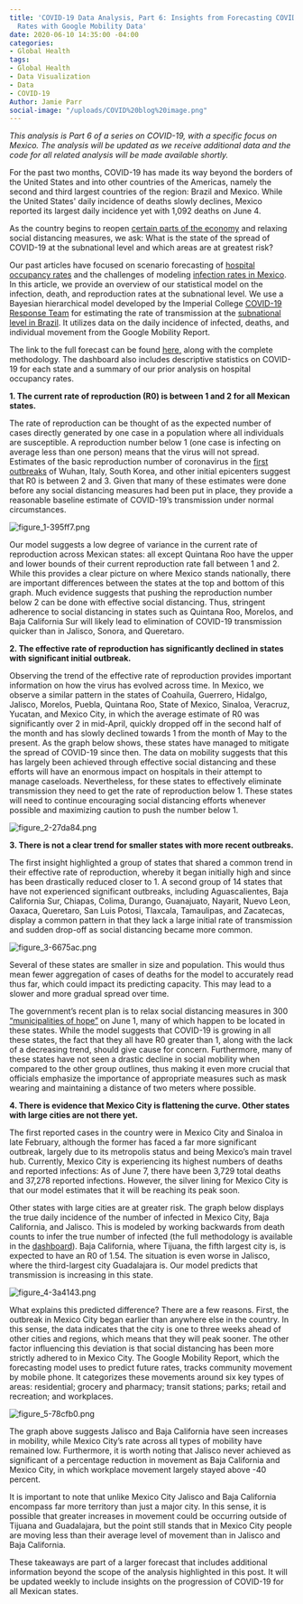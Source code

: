 ```yaml
---
title: 'COVID-19 Data Analysis, Part 6: Insights from Forecasting COVID-19 Transmission
  Rates with Google Mobility Data'
date: 2020-06-10 14:35:00 -04:00
categories:
- Global Health
tags:
- Global Health
- Data Visualization
- Data
- COVID-19
Author: Jamie Parr
social-image: "/uploads/COVID%20blog%20image.png"
---
```


*This analysis is Part 6 of a series on COVID-19, with a specific focus on Mexico. The analysis will be updated as we receive additional data and the code for all related analysis will be made available shortly.*

For the past two months, COVID-19 has made its way beyond the borders of the United States and into other countries of the Americas, namely the second and third largest countries of the region: Brazil and Mexico. While the United States' daily incidence of deaths slowly declines, Mexico reported its largest daily incidence yet with 1,092 deaths on June 4.

<!--more-->

As the country begins to reopen [certain parts of the economy](https://www.aljazeera.com/news/2020/06/mexico-begins-reopen-covid-19-crisis-200609140246098.html) and relaxing social distancing measures, we ask: What is the state of the spread of COVID-19 at the subnational level and which areas are at greatest risk?

Our past articles have focused on scenario forecasting of [hospital occupancy rates](https://dai-global-digital.com/examining-hospital-capacity-in-mexico.html) and the challenges of modeling [infection rates in Mexico](https://dai-global-digital.com/covid-19-part-5-different-methods-to-model-infection-rates-in-mexico-and-what-they-tell-us.html?utm_source=related-box). In this article, we provide an overview of our statistical model on the infection, death, and reproduction rates at the subnational level. We use a Bayesian hierarchical model developed by the Imperial College [COVID-19 Response Team](https://www.imperial.ac.uk/mrc-global-infectious-disease-analysis/covid-19/) for estimating the rate of transmission at the [subnational level in Brazil]((https://www.imperial.ac.uk/media/imperial-college/medicine/mrc-gida/2020-05-08-COVID19-Report-21.pdf)). It utilizes data on the daily incidence of infected, deaths, and individual movement from the Google Mobility Report.

The link to the full forecast can be found [here,](https://analytics.dai.com/public/dashboard/Mexico_Health) along with the complete methodology. The dashboard also includes descriptive statistics on COVID-19 for each state and a summary of our prior analysis on hospital occupancy rates.

**1. The current rate of reproduction (R0) is between 1 and 2 for all Mexican states.**

The rate of reproduction can be thought of as the expected number of cases directly generated by one case in a population where all individuals are susceptible. A reproduction number below 1 (one case is infecting on average less than one person) means that the virus will not spread. Estimates of the basic reproduction number of coronavirus in the [first outbreaks](https://docs.google.com/spreadsheets/d/1ZoWJrrKbZI_yb2JJh36sU0IiF3J0JNp8UwLwLEbqO9M/edit#gid=0) of Wuhan, Italy, South Korea, and other initial epicenters suggest that R0 is between 2 and 3. Given that many of these estimates were done before any social distancing measures had been put in place, they provide a reasonable baseline estimate of COVID-19’s transmission under normal circumstances.

![figure_1-395ff7.png](/uploads/figure_1-395ff7.png)

Our model suggests a low degree of variance in the current rate of reproduction across Mexican states: all except Quintana Roo have the upper and lower bounds of their current reproduction rate fall between 1 and 2. While this provides a clear picture on where Mexico stands nationally, there are important differences between the states at the top and bottom of this graph. Much evidence suggests that pushing the reproduction number below 2 can be done with effective social distancing. Thus, stringent adherence to social distancing in states such as Quintana Roo, Morelos, and Baja California Sur will likely lead to elimination of COVID-19 transmission quicker than in Jalisco, Sonora, and Queretaro.

**2. The effective rate of reproduction has significantly declined in states with significant initial outbreak.**

Observing the trend of the effective rate of reproduction provides important information on how the virus has evolved across time. In Mexico, we observe a similar pattern in the states of Coahuila, Guerrero, Hidalgo, Jalisco, Morelos, Puebla, Quintana Roo, State of Mexico, Sinaloa, Veracruz, Yucatan, and Mexico City, in which the average estimate of R0 was significantly over 2 in mid-April, quickly dropped off in the second half of the month and has slowly declined towards 1 from the month of May to the present. As the graph below shows, these states have managed to mitigate the spread of COVID-19 since then. The data on mobility suggests that this has largely been achieved through effective social distancing and these efforts will have an enormous impact on hospitals in their attempt to manage caseloads. Nevertheless, for these states to effectively eliminate transmission they need to get the rate of reproduction below 1. These states will need to continue encouraging social distancing efforts whenever possible and maximizing caution to push the number below 1.

![figure_2-27da84.png](/uploads/figure_2-27da84.png)

**3. There is not a clear trend for smaller states with more recent outbreaks.**

The first insight highlighted a group of states that shared a common trend in their effective rate of reproduction, whereby it began initially high and since has been drastically reduced closer to 1. A second group of 14 states that have not experienced significant outbreaks, including Aguascalientes, Baja California Sur, Chiapas, Colima, Durango, Guanajuato, Nayarit, Nuevo Leon, Oaxaca, Queretaro, San Luis Potosi, Tlaxcala, Tamaulipas, and Zacatecas, display a common pattern in that they lack a large initial rate of transmission and sudden drop-off as social distancing became more common.

![figure_3-6675ac.png](/uploads/figure_3-6675ac.png)

Several of these states are smaller in size and population. This would thus mean fewer aggregation of cases of deaths for the model to accurately read thus far, which could impact its predicting capacity. This may lead to a slower and more gradual spread over time.

The government’s recent plan is to relax social distancing measures in 300 [“municipalities of hope”](https://www.marca.com/claro-mx/trending/2020/05/17/5ec193d1e2704eed4f8b4629.html) on June 1, many of which happen to be located in these states. While the model suggests that COVID-19 is growing in all these states, the fact that they all have R0 greater than 1, along with the lack of a decreasing trend, should give cause for concern. Furthermore, many of these states have not seen a drastic decline in social mobility when compared to the other group outlines, thus making it even more crucial that officials emphasize the importance of appropriate measures such as mask wearing and maintaining a distance of two meters where possible.

**4. There is evidence that Mexico City is flattening the curve. Other states with large cities are not there yet.**

The first reported cases in the country were in Mexico City and Sinaloa in late February, although the former has faced a far more significant outbreak, largely due to its metropolis status and being Mexico’s main travel hub. Currently, Mexico City is experiencing its highest numbers of deaths and reported infections: As of June 7, there have been 3,729 total deaths and 37,278 reported infections. However, the silver lining for Mexico City is that our model estimates that it will be reaching its peak soon.

Other states with large cities are at greater risk. The graph below displays the true daily incidence of the number of infected in Mexico City, Baja California, and Jalisco. This is modeled by working backwards from death counts to infer the true number of infected (the full methodology is available in the [dashboard](https://analytics.dai.com/public/dashboard/Mexico_Health)). Baja California, where Tijuana, the fifth largest city is, is expected to have an R0 of 1.54. The situation is even worse in Jalisco, where the third-largest city Guadalajara is. Our model predicts that transmission is increasing in this state.

![figure_4-3a4143.png](/uploads/figure_4-3a4143.png)

What explains this predicted difference? There are a few reasons. First, the outbreak in Mexico City began earlier than anywhere else in the country. In this sense, the data indicates that the city is one to three weeks ahead of other cities and regions, which means that they will peak sooner. The other factor influencing this deviation is that social distancing has been more strictly adhered to in Mexico City. The Google Mobility Report, which the forecasting model uses to predict future rates, tracks community movement by mobile phone. It categorizes these movements around six key types of areas: residential; grocery and pharmacy; transit stations; parks; retail and recreation; and workplaces.

![figure_5-78cfb0.png](/uploads/figure_5-78cfb0.png)

The graph above suggests Jalisco and Baja California have seen increases in mobility, while Mexico City’s rate across all types of mobility have remained low. Furthermore, it is worth noting that Jalisco never achieved as significant of a percentage reduction in movement as Baja California and Mexico City, in which workplace movement largely stayed above -40 percent.

It is important to note that unlike Mexico City Jalisco and Baja California encompass far more territory than just a major city. In this sense, it is possible that greater increases in movement could be occurring outside of Tijuana and Guadalajara, but the point still stands that in Mexico City people are moving less than their average level of movement than in Jalisco and Baja California.

These takeaways are part of a larger forecast that includes additional information beyond the scope of the analysis highlighted in this post. It will be updated weekly to include insights on the progression of COVID-19 for all Mexican states.